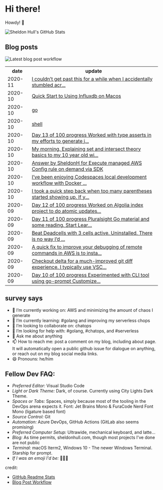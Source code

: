 # Hi there! 

Howdy! 👋 

![Sheldon Hull's GitHub Stats](https://github-readme-stats.vercel.app/api?username=sheldonhull)

## Blog posts

![Latest blog post workflow](https://github.com/sheldonhull/sheldonhull/workflows/Latest%20blog%20post%20workflow/badge.svg)
<table style="width:100%">
  <tr>
    <th>date</th>
    <th>update</th>
  </tr>
<!-- BLOG-POST-LIST:START -->
<tr><td>2020-11</td><td><a href="https://www.sheldonhull.com/microblog/unable-to-resolve-provider-aws-with-terraform-013/">I couldn&rsquo;t get past this for a while when I accidentally stumbled acr...</a></td></tr>
<tr><td>2020-10</td><td><a href="https://www.sheldonhull.com/blog/quick-start-to-using-influxdb-on-macos/">Quick Start to Using Influxdb on Macos</a></td></tr>
<tr><td>2020-10</td><td><a href="https://www.sheldonhull.com/docs/go/">go</a></td></tr>
<tr><td>2020-10</td><td><a href="https://www.sheldonhull.com/docs/shell/">shell</a></td></tr>
<tr><td>2020-10</td><td><a href="https://www.sheldonhull.com/microblog/go-r1-day-13/">Day 13 of 100 progress Worked with type asserts in my efforts to generate j...</a></td></tr>
<tr><td>2020-10</td><td><a href="https://www.sheldonhull.com/microblog/set-theory-basics-in-the-eyes-of-10-year-old/">My morning. Explaining set and intersect theory basics to my 10 year old wi...</a></td></tr>
<tr><td>2020-10</td><td><a href="https://stackoverflow.com/questions/64293409/execute-managed-aws-config-rule-on-demand-via-sdk/64340044#64340044">Answer by SheldonH for Execute managed AWS Config rule on demand via SDK</a></td></tr>
<tr><td>2020-10</td><td><a href="https://www.sheldonhull.com/microblog/ways-to-improve-codespaces-local-docker-experience/">I&rsquo;ve been enjoying Codespaces local development workflow with Docker ...</a></td></tr>
<tr><td>2020-10</td><td><a href="https://www.sheldonhull.com/microblog/keep-the-snippet-simple/">I took a quick step back when too many parentheses started showing up. If y...</a></td></tr>
<tr><td>2020-09</td><td><a href="https://www.sheldonhull.com/microblog/go-r1-day-12/">Day 12 of 100 progress Worked on Algolia index project to do atomic updates...</a></td></tr>
<tr><td>2020-09</td><td><a href="https://www.sheldonhull.com/microblog/go-r1-day-11/">Day 11 of 100 progress Pluralsight Go material and some reading. Start Lear...</a></td></tr>
<tr><td>2020-09</td><td><a href="https://www.sheldonhull.com/microblog/deadcells/">Beat Deadcells with 3 cells active. Uninstalled. There is no way I&rsquo;d ...</a></td></tr>
<tr><td>2020-09</td><td><a href="https://www.sheldonhull.com/microblog/improve-your-cloudwatch-debugging-experience-with-cw/">A quick fix to improve your debugging of remote commands in AWS is to insta...</a></td></tr>
<tr><td>2020-09</td><td><a href="https://www.sheldonhull.com/microblog/delta-improves-the-git-diff-experience/">Checkout delta for a much-improved git diff experience. I typically use VSC...</a></td></tr>
<tr><td>2020-09</td><td><a href="https://www.sheldonhull.com/microblog/go-r1-day-10/">Day 10 of 100 progress Experimented with CLI tool using go-prompt Customize...</a></td></tr>

<!-- BLOG-POST-LIST:END -->
</table>

## survey says 

- 🔭  I’m currently working on: AWS and minimizing the amount of chaos I generate
- 🌱  I’m currently learning: #golang and improving my serverless chops
- 👯  I’m looking to collaborate on: chatops
- 🤔  I’m looking for help with: #golang, #chatops, and #serverless
- 💬  Ask me about anything
- 📫  How to reach me: post a comment on my blog, including about page. It will automatically open a public github issue for dialogue on anything, or reach out on my blog social media links.
- 😄  Pronouns: he/him


## Fellow Dev FAQ:

- _Preferred Editor:_ Visual Studio Code
- _Light or Dark Theme:_ Dark, of course. Currently using City Lights Dark Theme.
- _Spaces or Tabs:_ Spaces, simply because most of the tooling in the DevOps arena expects it. Font: Jet Brains Mono & FuraCode Nerd Font Mono (ligature based font)
- _Source Control:_ Git
- _Automation:_ Azure DevOps, GitHub Actions (GitLab also seems promising)
- _Preferred Computer Setup:_ Ultrawide, mechanical keyboard, and latte...
- _Blog:_ As time permits, sheldonhull.com, though most projects I've done are not public 
- _Terminal:_ macOS Iterm2, Windows 10 - The newer Windows Terminal. Starship for prompt.
- _If I was an emoji I'd be:_ 🌮🌮🌮


credit:
* [GitHub Readme Stats](https://github.com/anuraghazra/github-readme-stats)
* [Blog Post Workflow](https://github.com/gautamkrishnar/blog-post-workflow)

